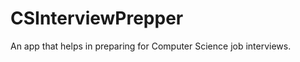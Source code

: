 CSInterviewPrepper
==================

An app that helps in preparing for Computer Science job interviews.
